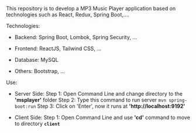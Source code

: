 This repository is to develop a MP3 Music Player application based on technologies such as React, Redux, Spring Boot,....


Technologies:
- Backend: Spring Boot, Lombok, Spring Security, ...

- Frontend: ReactJS, Tailwind CSS, ...

- Database: MySQL

- Others: Bootstrap, ...


Use:
- Server Side:
Step 1: Open Command Line and change directory to the <b>'msplayer'</b> folder
Step 2: Type this command to run server
<code>mvn spring-boot:run</code>
Step 3: Click on 'Enter', now it runs at <b>'http://localhost:9192'</b>

- Client Side:
Step 1: Open Command Line and use <b>'cd'</b> command to move to directory <b>`client`</b>
